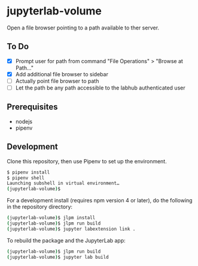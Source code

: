 # jupyterlab-volume

Open a file browser pointing to a path available to ther server.

## To Do

- [x] Prompt user for path from command "File Operations" > "Browse at Path..."
- [x] Add additional file browser to sidebar
- [ ] Actually point file browser to path
- [ ] Let the path be any path accessible to the labhub authenticated user

## Prerequisites

- nodejs
- pipenv

## Development

Clone this repository, then use Pipenv to set up the environment.

```bash
$ pipenv install
$ pipenv shell
Launching subshell in virtual environment…
(jupyterlab-volume)$
```

For a development install (requires npm version 4 or later), do the following in the repository directory:

```bash
(jupyterlab-volume)$ jlpm install
(jupyterlab-volume)$ jlpm run build
(jupyterlab-volume)$ jupyter labextension link .
```

To rebuild the package and the JupyterLab app:

```bash
(jupyterlab-volume)$ jlpm run build
(jupyterlab-volume)$ jupyter lab build
```
